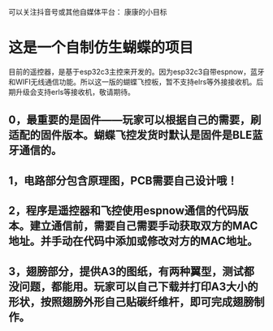 可以关注抖音号或其他自媒体平台：
康康的小目标

# 这是一个自制仿生蝴蝶的项目
目前的遥控器，是基于esp32c3主控来开发的。因为esp32c3自带espnow，蓝牙和WIFI无线通信功能。所以这一版的蝴蝶飞控板，暂不支持elrs等外接接收机。后期升级会支持erls等接收机，敬请期待。

## 0，最重要的是固件——玩家可以根据自己的需要，刷适配的固件版本。蝴蝶飞控发货时默认是固件是BLE蓝牙通信的。         
## 1，电路部分包含原理图，PCB需要自己设计哦！
## 2，程序是遥控器和飞控使用espnow通信的代码版本。建立通信前，需要自己需要手动获取双方的MAC地址。并手动在代码中添加或修改对方的MAC地址。
## 3，翅膀部分，提供A3的图纸，有两种翼型，测试都没问题，都能用。玩家可以自己下载并打印A3大小的形状，按照翅膀外形自己贴碳纤维杆，即可完成翅膀制作。
